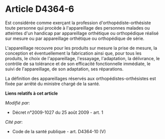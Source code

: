 # Article D4364-6

Est considérée comme exerçant la profession d'orthopédiste-orthésiste toute personne qui procède à l'appareillage des
personnes malades ou atteintes d'un handicap par appareillage orthétique ou orthopédique réalisé sur mesure ou par
appareillage orthétique ou orthopédique de série.

L'appareillage recouvre pour les produits sur mesure la prise de mesure, la conception et éventuellement la fabrication ainsi
que, pour tous les produits, le choix de l'appareillage, l'essayage, l'adaptation, la délivrance, le contrôle de sa tolérance
et de son efficacité fonctionnelle immédiate, le suivi de l'appareillage, de son adaptation, ses réparations. 

La définition des appareillages réservés aux orthopédistes-orthésistes est fixée par arrêté du ministre chargé de la santé.

**Liens relatifs à cet article**

_Modifié par_:

  - Décret n°2009-1027 du 25 août 2009 - art. 1

_Cité par_:

  - Code de la santé publique - art. D4364-10 (V)

